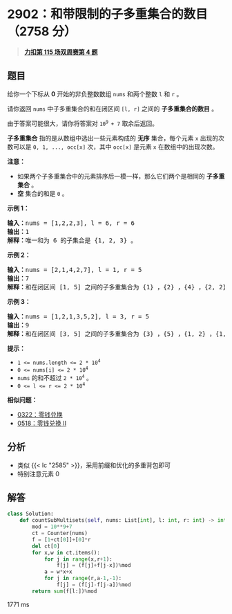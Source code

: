 # 2902：和带限制的子多重集合的数目（2758 分）


> <u>**[力扣第 115 场双周赛第 4 题](https://leetcode.cn/problems/count-of-sub-multisets-with-bounded-sum/)**</u>

## 题目

<p>给你一个下标从 <strong>0</strong> 开始的非负整数数组 <code>nums</code> 和两个整数 <code>l</code> 和 <code>r</code> 。</p>

<p>请你返回 <code>nums</code> 中子多重集合的和在闭区间 <code>[l, r]</code> 之间的 <strong>子多重集合的数目</strong> 。</p>

<p>由于答案可能很大，请你将答案对 <code>10<sup>9 </sup>+ 7</code> 取余后返回。</p>

<p><strong>子多重集合</strong> 指的是从数组中选出一些元素构成的 <strong>无序</strong> 集合，每个元素 <code>x</code> 出现的次数可以是 <code>0, 1, ..., occ[x]</code> 次，其中 <code>occ[x]</code> 是元素 <code>x</code> 在数组中的出现次数。</p>

<p><b>注意：</b></p>

<ul>
<li>如果两个子多重集合中的元素排序后一模一样，那么它们两个是相同的 <strong>子多重集合</strong> 。</li>
<li><strong>空</strong> 集合的和是 <code>0</code> 。</li>
</ul>



<p><strong>示例 1：</strong></p>

<pre>
<b>输入：</b>nums = [1,2,2,3], l = 6, r = 6
<b>输出：</b>1
<b>解释：</b>唯一和为 6 的子集合是 {1, 2, 3} 。
</pre>

<p><strong>示例 2：</strong></p>

<pre>
<b>输入：</b>nums = [2,1,4,2,7], l = 1, r = 5
<b>输出：</b>7
<b>解释：</b>和在闭区间 [1, 5] 之间的子多重集合为 {1} ，{2} ，{4} ，{2, 2} ，{1, 2} ，{1, 4} 和 {1, 2, 2} 。
</pre>

<p><strong>示例 3：</strong></p>

<pre>
<b>输入：</b>nums = [1,2,1,3,5,2], l = 3, r = 5
<b>输出：</b>9
<b>解释：</b>和在闭区间 [3, 5] 之间的子多重集合为 {3} ，{5} ，{1, 2} ，{1, 3} ，{2, 2} ，{2, 3} ，{1, 1, 2} ，{1, 1, 3} 和 {1, 2, 2} 。</pre>



<p><strong>提示：</strong></p>

<ul>
<li><code>1 &lt;= nums.length &lt;= 2 * 10<sup>4</sup></code></li>
<li><code>0 &lt;= nums[i] &lt;= 2 * 10<sup>4</sup></code></li>
<li><code>nums</code> 的和不超过 <code>2 * 10<sup>4</sup></code> 。</li>
<li><code>0 &lt;= l &lt;= r &lt;= 2 * 10<sup>4</sup></code></li>
</ul>


**相似问题：**
- [0322：零钱兑换](/leetcode/0322)
- [0518：零钱兑换 II](/leetcode/0518)


## 分析

- 类似 {{< lc "2585" >}}，采用前缀和优化的多重背包即可
- 特别注意元素 0 

## 解答


```python
class Solution:
    def countSubMultisets(self, nums: List[int], l: int, r: int) -> int:
        mod = 10**9+7
        ct = Counter(nums)
        f = [1+ct[0]]+[0]*r
        del ct[0]
        for x,w in ct.items():
            for j in range(x,r+1):
                f[j] = (f[j]+f[j-x])%mod
            a = w*x+x
            for j in range(r,a-1,-1):
                f[j] = (f[j]-f[j-a])%mod
        return sum(f[l:])%mod
```
1771 ms
